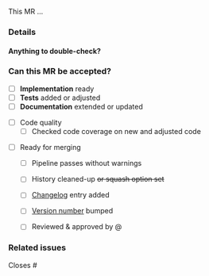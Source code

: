 <!-- Use this template for MRs that are associated with a task. -->

<!-- 1 - Add a one-sentence description of what this MR does. -->
This MR ...


### Details
<!-- 2 - Add a more detailed description of what this MR does and how it
         achieves the task that is associated with this MR. -->


#### Anything to double-check?
<!-- 3 - Should the reviewer(s) look at some changes especially thoroughly?
         If yes, mention those parts here. If not, briefly state why. -->


### Can this MR be accepted?
<!-- 4 - Fill in the checklist below. -->

<!-- Progress: If desired, give a more detailed overview of the progress -->
- [ ] **Implementation** ready
- [ ] **Tests** added or adjusted
- [ ] **Documentation** extended or updated

<!-- Code Quality: Add or ~~striketrough~~ points, if it makes sense -->
- [ ] Code quality
    - [ ] Checked code coverage on new and adjusted code

<!-- Criteria for merging -->
- [ ] Ready for merging
    - [ ] Pipeline passes without warnings
    - [ ] History cleaned-up ~~or squash option set~~ <!-- how you prefer -->
    - [ ] [Changelog](CHANGELOG.md) entry added
    - [ ] [Version number](paramspace/__init__.py) bumped <!-- if applicable -->
    - [ ] Reviewed & approved by @  <!-- mention reviewer(s) here -->


### Related issues
<!-- 5 - For auto-closing, specify the issue corresponding to this MR here.
         If it should _not_ be closed by this MR, remove the "Closes". -->
Closes #

<!-- 6 - When ready for review, remove the WIP status & assign a reviewer -->
